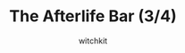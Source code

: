 ---
media: "images/rounds/war/the_afterlife_bar_3.png"
media_type: image
type: art
title: The Afterlife Bar (3/4)
author: [witchkit]
desc: A refuge deep inside the woods where the dead may shelter from the blizzard of oblivion.
---